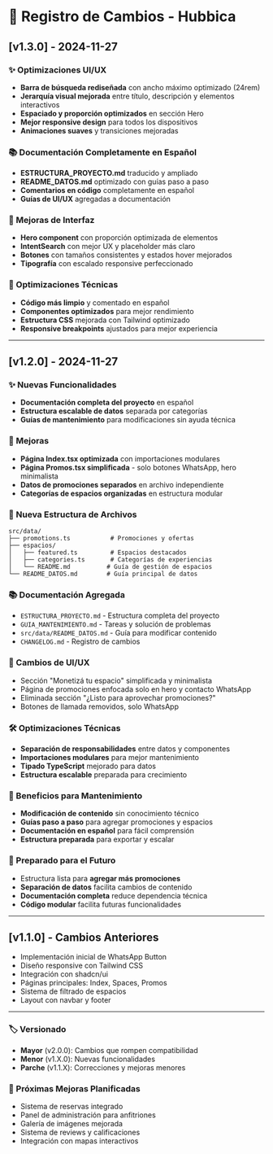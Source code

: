 
# 📝 Registro de Cambios - Hubbica

## [v1.3.0] - 2024-11-27

### ✨ Optimizaciones UI/UX
- **Barra de búsqueda rediseñada** con ancho máximo optimizado (24rem)
- **Jerarquía visual mejorada** entre título, descripción y elementos interactivos
- **Espaciado y proporción optimizados** en sección Hero
- **Mejor responsive design** para todos los dispositivos
- **Animaciones suaves** y transiciones mejoradas

### 📚 Documentación Completamente en Español
- **ESTRUCTURA_PROYECTO.md** traducido y ampliado
- **README_DATOS.md** optimizado con guías paso a paso
- **Comentarios en código** completamente en español
- **Guías de UI/UX** agregadas a documentación

### 🎨 Mejoras de Interfaz
- **Hero component** con proporción optimizada de elementos
- **IntentSearch** con mejor UX y placeholder más claro
- **Botones** con tamaños consistentes y estados hover mejorados
- **Tipografía** con escalado responsive perfeccionado

### 🔧 Optimizaciones Técnicas
- **Código más limpio** y comentado en español
- **Componentes optimizados** para mejor rendimiento
- **Estructura CSS** mejorada con Tailwind optimizado
- **Responsive breakpoints** ajustados para mejor experiencia

---

## [v1.2.0] - 2024-11-27

### ✨ Nuevas Funcionalidades
- **Documentación completa del proyecto** en español
- **Estructura escalable de datos** separada por categorías
- **Guías de mantenimiento** para modificaciones sin ayuda técnica

### 🔧 Mejoras
- **Página Index.tsx optimizada** con importaciones modulares
- **Página Promos.tsx simplificada** - solo botones WhatsApp, hero minimalista
- **Datos de promociones separados** en archivo independiente
- **Categorías de espacios organizadas** en estructura modular

### 📁 Nueva Estructura de Archivos
```
src/data/
├── promotions.ts           # Promociones y ofertas
├── espacios/
│   ├── featured.ts         # Espacios destacados
│   ├── categories.ts       # Categorías de experiencias  
│   └── README.md          # Guía de gestión de espacios
└── README_DATOS.md        # Guía principal de datos
```

### 📚 Documentación Agregada
- `ESTRUCTURA_PROYECTO.md` - Estructura completa del proyecto
- `GUIA_MANTENIMIENTO.md` - Tareas y solución de problemas
- `src/data/README_DATOS.md` - Guía para modificar contenido
- `CHANGELOG.md` - Registro de cambios

### 🎨 Cambios de UI/UX
- Sección "Monetizá tu espacio" simplificada y minimalista
- Página de promociones enfocada solo en hero y contacto WhatsApp
- Eliminada sección "¿Listo para aprovechar promociones?"
- Botones de llamada removidos, solo WhatsApp

### 🛠️ Optimizaciones Técnicas
- **Separación de responsabilidades** entre datos y componentes
- **Importaciones modulares** para mejor mantenimiento  
- **Tipado TypeScript** mejorado para datos
- **Estructura escalable** preparada para crecimiento

### 📖 Beneficios para Mantenimiento
- **Modificación de contenido** sin conocimiento técnico
- **Guías paso a paso** para agregar promociones y espacios
- **Documentación en español** para fácil comprensión
- **Estructura preparada** para exportar y escalar

### 🔮 Preparado para el Futuro
- Estructura lista para **agregar más promociones**
- **Separación de datos** facilita cambios de contenido
- **Documentación completa** reduce dependencia técnica
- **Código modular** facilita futuras funcionalidades

---

## [v1.1.0] - Cambios Anteriores
- Implementación inicial de WhatsApp Button
- Diseño responsive con Tailwind CSS
- Integración con shadcn/ui
- Páginas principales: Index, Spaces, Promos
- Sistema de filtrado de espacios
- Layout con navbar y footer

---

### 🏷️ Versionado
- **Mayor** (v2.0.0): Cambios que rompen compatibilidad
- **Menor** (v1.X.0): Nuevas funcionalidades
- **Parche** (v1.1.X): Correcciones y mejoras menores

### 🎯 Próximas Mejoras Planificadas
- Sistema de reservas integrado
- Panel de administración para anfitriones
- Galería de imágenes mejorada
- Sistema de reviews y calificaciones
- Integración con mapas interactivos
